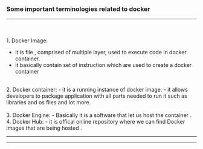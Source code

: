### Some important terminologies related to docker 
***

</br>
</br>
1. Docker Image:</br>

- it is file , comprised of multiple layer, used to execute code in docker container.
- it basically contain set of instruction which are used to create a docker container</br>
</br>
2. Docker container:
- it is a running instance of docker image.
- it allows developers to package application with all parts needed to run it such as libraries and os files and lot more.</br>
</br>
3. Docker Engine:
- Basically it is a software that let us host the container .
</br>
</brr>
4. Docker Hub:
- it is offical online repository where we can find Docker images that are being hosted .

---
---

